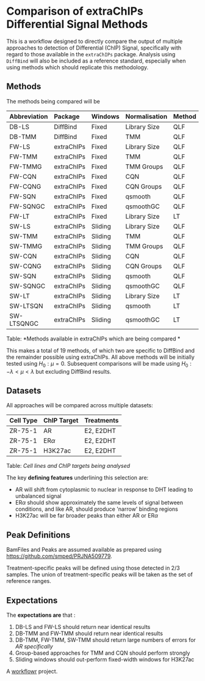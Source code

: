 # Comparison of extraChIPs Differential Signal Methods


This is a workflow designed to directly compare the output of multiple approaches to detection of Differential (ChIP) Signal, specifically with regard to those available in the `extraChIPs` package.
Analysis using `DiffBind` will also be included as a reference standard, especially when using methods which should replicate this methodology.

## Methods

The methods being compared will be

| Abbreviation  | Package | Windows | Normalisation | Method | Assay |
|:------------- |:-------- |:------- |:------------- |:------ |:---- |
| DB-LS        | DiffBind | Fixed   | Library Size  | QLF    | counts |
| DB-TMM       | DiffBind | Fixed   | TMM           | QLF    | counts |
| FW-LS        | extraChIPs | Fixed   | Library Size  | QLF    | counts |
| FW-TMM       | extraChIPs | Fixed   | TMM           | QLF    | counts |
| FW-TMMG      | extraChIPs | Fixed   | TMM Groups    | QLF    | counts |
| FW-CQN       | extraChIPs | Fixed   | CQN           | QLF    | counts |
| FW-CQNG      | extraChIPs | Fixed   | CQN Groups    | QLF    | counts |
| FW-SQN       | extraChIPs | Fixed   | qsmooth       | QLF    | normCounts |
| FW-SQNGC     | extraChIPs | Fixed   | qsmoothGC     | QLF    | normCounts |
| FW-LT        | extraChIPs | Fixed   | Library Size  | LT    | logCPM |
| SW-LS        | extraChIPs | Sliding   | Library Size  | QLF    | counts |
| SW-TMM       | extraChIPs | Sliding   | TMM           | QLF    | counts |
| SW-TMMG      | extraChIPs | Sliding   | TMM Groups    | QLF    | counts |
| SW-CQN       | extraChIPs | Sliding   | CQN           | QLF    | counts |
| SW-CQNG      | extraChIPs | Sliding   | CQN Groups    | QLF    | counts |
| SW-SQN       | extraChIPs | Sliding   | qsmooth       | QLF    | normCounts |
| SW-SQNGC     | extraChIPs | Sliding   | qsmoothGC     | QLF    | normCounts |
| SW-LT        | extraChIPs | Sliding   | Library Size  | LT     | logCPM |
| SW-LTSQN     | extraChIPs | Sliding   | qsmooth       | LT     | logCPM |
| SW-LTSQNGC   | extraChIPs | Sliding   | qsmoothGC     | LT     | logCPM |

Table: *Methods available in extraChIPs which are being compared *


This makes a total of 19 methods, of which two are specific to DiffBind and the remainder possible using extraChIPs.
All above methods will be initially tested using $H_0: \mu = 0$.
Subsequent comparisons will be made using $H_0: -\lambda < \mu < \lambda$ but excluding DiffBind results.

## Datasets

All approaches will be compared across multiple datasets:

| Cell Type | ChIP Target | Treatments |
|:--------- |:----------- |:---------- |
| ZR-75-1   | AR          | E2, E2DHT  |
| ZR-75-1   | ER$\alpha$  | E2, E2DHT  |
| ZR-75-1   | H3K27ac     | E2, E2DHT  |

Table: *Cell lines and ChIP targets being analysed*

The key **defining features** underlining this selection are:

- AR will shift from cytoplasmic to nuclear in response to DHT leading to unbalanced signal
- ER$\alpha$ should show approximately the same levels of signal between conditions, and like AR, should produce 'narrow' binding regions
- H3K27ac will be far broader peaks than either AR or ER$\alpha$

## Peak Definitions

BamFiles and Peaks are assumed available as prepared using https://github.com/smped/PRJNA509779.

Treatment-specific peaks will be defined using those detected in 2/3 samples.
The union of treatment-specific peaks will be taken as the set of reference ranges.


## Expectations

The **expectations are** that :

1. DB-LS and FW-LS should return near identical results
2. DB-TMM and FW-TMM should return near identical results
3. DB-TMM, FW-TMM, SW-TMM should return large numbers of errors for *AR specifically*
4. Group-based approaches for TMM and CQN should perform strongly
4. Sliding windows should out-perform fixed-width windows for H3K27ac





A [workflowr][] project.

[workflowr]: https://github.com/workflowr/workflowr
